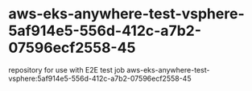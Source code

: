 # aws-eks-anywhere-test-vsphere-5af914e5-556d-412c-a7b2-07596ecf2558-45
repository for use with E2E test job aws-eks-anywhere-test-vsphere:5af914e5-556d-412c-a7b2-07596ecf2558-45
